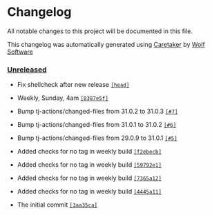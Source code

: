 # Changelog

All notable changes to this project will be documented in this file.


This changelog was automatically generated using [Caretaker](https://github.com/DevelopersToolbox/caretaker) by [Wolf Software](https://github.com/WolfSoftware)

### [Unreleased](https://github.com/DockerToolbox/container-framework/compare/v0.1.3...HEAD)

- Fix shellcheck after new release [`[head]`](https://github.com/DockerToolbox/container-framework/commit/)

- Weekly, Sunday, 4am [`[8387e5f]`](https://github.com/DockerToolbox/container-framework/commit/8387e5fa66537e24ae615275537c5680b4d5642d)

- Bump tj-actions/changed-files from 31.0.2 to 31.0.3 [`[#7]`](https://github.com/DockerToolbox/container-framework/pull/7)

- Bump tj-actions/changed-files from 31.0.1 to 31.0.2 [`[#6]`](https://github.com/DockerToolbox/container-framework/pull/6)

- Bump tj-actions/changed-files from 29.0.9 to 31.0.1 [`[#5]`](https://github.com/DockerToolbox/container-framework/pull/5)

- Added checks for no tag in weekly build [`[f2ebecb]`](https://github.com/DockerToolbox/container-framework/commit/f2ebecbacf637aaa144725c1fa104161a127b6f7)

- Added checks for no tag in weekly build [`[59792e1]`](https://github.com/DockerToolbox/container-framework/commit/59792e1fd7a60d3877a67bd90cf97f28c87e3ed8)

- Added checks for no tag in weekly build [`[7365a12]`](https://github.com/DockerToolbox/container-framework/commit/7365a12498363319cd57c5020bda134aa29bce52)

- Added checks for no tag in weekly build [`[4445a11]`](https://github.com/DockerToolbox/container-framework/commit/4445a11dbca66327724a7728f60de098c7cf459e)

- The initial commit [`[3aa35ca]`](https://github.com/DockerToolbox/container-framework/commit/3aa35caa11671f8d87e89dfbc48076d4bd1ce789)

